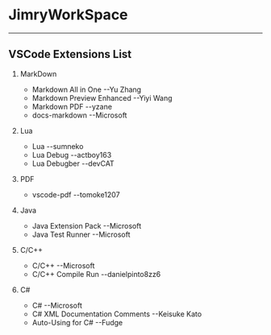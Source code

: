 # JimryWorkSpace
---
## VSCode Extensions List

1. MarkDown
   - Markdown All in One --Yu Zhang
   - Markdown Preview Enhanced --Yiyi Wang
   - Markdown PDF --yzane
   - docs-markdown --Microsoft

2. Lua
   - Lua --sumneko
   - Lua Debug --actboy163
   - Lua Debugber --devCAT

3. PDF
   - vscode-pdf --tomoke1207
  
4. Java
   - Java Extension Pack --Microsoft
   - Java Test Runner --Microsoft

5. C/C++
   - C/C++ --Microsoft
   - C/C++ Compile Run  --danielpinto8zz6

6. C# 
   - C# --Microsoft
   - C# XML Documentation Comments --Keisuke Kato
   - Auto-Using for C# --Fudge
